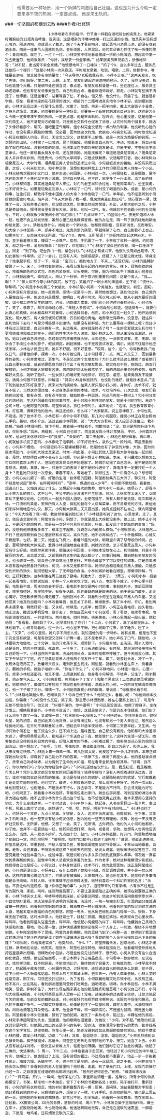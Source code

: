 > 他需要另一种场景，用一个新鲜的刺激给自己壮胆。这也是为什么今晚一定要来凑午夜的热闹，一定要点酒。  他是来出轨的。

###一切坚固的都烟消云散
####作者/杜修琪

						1小林咬着右手的指甲，竹节虫一样戳在酒吧前台的高凳上。他紧紧盯着胸前的12瓶青岛啤酒，说实话，这是嘈杂的环境中他唯一打过交道的东西。他其实并没有想点啤酒。刚进酒吧，他就误入了舞池，站了半天才看到吧台。鼓起勇气问酒保点酒，却没有收到酒水单，而是一连串令人困惑的名词。音乐烦嚣，人声混乱，他的耳朵奋力抓住了唯一听懂的那个：青岛啤酒。就它了。一打？一打。小林哭笑不得地看着摆成一排的小瓶啤酒，想起高中第一次去麦当劳，他问服务员：“你好，我想要一份全家桶。” 结果服务员直视前方，骄傲地回答：“对不起，麦当劳不卖全家桶。”他恨恨地啐了一口唾沫：“妈了个X，这么多年过去，服务员还他妈一个德行！”这是小林第一次来夜店。平时朋友聚着，吃饭，唱歌，上网，他都参与，唯独要去酒吧，他总装作有事情要忙：“今天导师/老板找我有事，不得不走哈。”“这两天发炎，吃了先锋，你们玩好。”第二天，上班、上学，朋友们说起昨天酒吧的经历，久了，虽然没去过，规矩也能懂个大概。只是细节处还很含混，像点酒，有朋友说和餐馆一样，坐在座位上，服务员主动递酒单。但也有朋友说像麦当劳，自己到前台点，看着调酒师调好，取走。小林就有些搞不清楚了，他琢磨，还是坐着好，站着等露了怯，不自在。但又想，也没什么，真露了怯，就当是补学费。现在，看着邻座的花花绿绿的酒水，眼前的十二瓶啤酒真实地令小林不安。直到摆到面前，小林才反应过来一打是什么意思。太傻了，他想，再来一把羊肉串，戴上大金链子小金表，才符合这场景。本来，他需要的是另一种场景，他要用一个新鲜的刺激给自己壮胆。这也是为什么今晚一定要来凑午夜的热闹，一定要点酒。他是来出轨的。坦白说，他心里没底，这是他第一次约陌生人，他不清楚对方的情况，只是用社交软件仓促发了消息，从可怜的两个回复中，挑选了头像好看那个，聊天。酒吧里空气暧昧，但小林完全没感到一点出轨的刺激。他没听到心脏的怦动，也没有探头探脑的惴惴。没必要，因为他这次约炮，女朋友小何完全知道。同时他也知道小何正在和别人约会。所以，无论怎么定义，这都算不上偷情。这是一次双方商量好的背叛，一次预约的出轨。小林抿了一口啤酒，晃了晃脑袋。他眼看着自己负气，冲动，咬着牙，将自己推向了现在的场景。没有预期的刺激，他根本没在乎即将来的炮友是谁，只是不安，不管他愿不愿意承认，他还一直想着女朋友小何，还在猜测她。她能找谁呢？难道是坦桑尼亚男人？坦桑尼亚男人并非来自非洲，而是贵州，小何的大学同学，只是皮肤黝黑，说话略带口音，被小林戏称为坦桑尼亚人。大学时候，坦桑尼亚男人曾热烈追求过小何，小何蜻蜓点水的接触，并没有实质进展。之后，小何来到北京，和小林交往，没想到和同样北上工作的坦桑尼亚男人住在一个小区。小林已经两次看到小区门口，他开车送小何回家。小林问过一次，小何很轻松，说是顺路，要不然还能怎样？小林也就不再讨没趣，显得自己猜忌。但不时，家里多了一斤水果，添了新的鲜花，小林都知道，其实是坦桑尼亚人来过。对门的老王早知会过他，可是同学串门，坐坐就走，也不好说什么。如果是坦桑尼亚男人，小林叹了一口气，顿时没了喝酒的兴致。或者，是小何的同事，注重打扮，精致得不像中国男人的大徐？小林倒吸了一口气。半年前，他不经意听到小何给她的闺蜜打电话，悄声说，“今天大徐看了我一眼，我居然害羞到脸红哎”。他心骤的一紧，犹豫了一会，没有再凑近去听，也没提过这茬。同事自然经常聚餐，外出，从那次偷听之后，小林总是旁敲侧击，探寻聚会里有没有大徐。没有，他松一口气，有，他就忍不住去翻小何的社交账号。平时，小林就很少直接问小何“你在哪儿？”“几点回来？”，怕显得小气。要是知道和大徐一起，他更不会主动发消息，虽然心里已经焦躁得冒烟。他的办法是，隔一阵子就机械地刷新她的朋友圈、ins，猜她在做什么。她每发一个新状态，他都觉得别扭，没有新消息，反而难安。和大徐？小林苦笑一声，却并不难过。鬼鬼祟祟的猜忌，早就耗够了心力，自己都看不上自己。如果坐实了，反而麻木到无所谓。“妈了个X，去吧，无所吊谓！”他顿时欣赏起这种麻木，不错，至少看着够大度，赚回了一点尊严。突然，手机震了一下，小林收了收神——是她，约的炮友。和之前一样，消息很简单：“我到了，你在哪儿？”小林摸了摸自己的衣领，咽一口唾沫下去。回复：“到了哈。吧台靠门一侧，紫色衬衫。”小林这才有点兴奋，他很久没有如此期待，又如此害怕一件事情。过了一会儿，还没有人来，他疑惑起来，搭错了人？还是见我太锉，转身走了？他拿起手机，想了一下，写道：“宝贝儿，都到地方了，不来……”还没打完，小林的胳膊肘被碰了一下。来了。小林向右侧转头，先看见发胶带起的齐刷刷的背头，往下，绿色条纹的背心，挎着粉颜色的女式包，白色的紧身裤，尖头皮鞋。可是，胸为何如此平？简直比小何差远了。小林鼓起勇气，直视这人，辨认了十秒钟，终于意识到重要的问题：这是个男人。“我……啊？？？”那人却不介意小林的突兀，放下包，笑着扫了一眼小林的啤酒堆，坐下说：“慌什么，聊聊呗。”2小何是小林的第三个女朋友，小林却是小何第一个男朋友。也就是说，初恋。起初，小何并没有介意这些。她一直觉得，感情一定是专一的，虽然她也想过，遇到他之前，自己爱的人要像白纸一样。但这也只是理想，她明白，可遇不可求。所以可以折中。她从小到大要好的闺蜜，如今都工作在陌生的城市，约会、约炮成为常事。她们给小何讲述兴奋的经历，小何也听了，笑了，羡慕了，却并没动过心思。“年轻人多尝试”，小何自然也知道，但选择专一，就要付出真心和真情，树木和森林不可兼得，小何选择前者。然而，和小林住在一起久了，她开始感到变化。朝九晚五，两人像田埂间打照面，四目相瞪的青蛙。她渐渐觉得麻木，没意思。就这样一直和他待下去吗？可是分明感受不到激情。如果没有新鲜感，为什么要吊在一棵树上呢？而且小林有过三段恋爱，自己只拥有一次，长远看来，这样就是终点了吗？一生的恋爱就这么托付吗？更令她难堪和难过的在于，他们的性生活不令人满意。和小林这么久，她从来没有高潮过。开始，她以为是自己没经验，忍过最初的疼痛感就会好。半年过去，一点改变没有。疼，无聊，她学会了手绕过小林的脖子，假装拥抱，刷起微博。也不是没尝试改变。偶尔，她忍不住暗示他应该怎样，小林这才反应过来。她并不舒服，很不好意思。“哎呀，这个，这个，你得教教我。”她叹口气，抓着他的手，探索一次。小林开始记得，让小何舒坦了一点，两三次又忘了，回到最鲁莽的姿势。小何非常难过，更生气，不是交过两个女朋友吗？为什么技术还这么糟糕？或者她们比自己更有天赋，或者他更愿意为她们付出？有两次朋友聚会，她实在忍不住，抱怨过。朋友们安慰她，小何才知道大家都有苦衷。男朋友时间太短最常见了，有的总暗示用奇怪的姿势，有的偏好太变态，她听了脸红。一些女孩儿的嗜好更令她惊讶，双性恋、虐恋，结果男朋友不能接受。搞得小何很不好意思，辩解道：“其实小林身体挺好的，也没别的嗜好，就是技术差点。”这下轮到朋友们不好意思了。原来以为同病相怜，结果人家只是小打小闹，身体好，技术不好，就算不错了。当然这也很烦恼，不过身体是革命的本钱，技术，可以培养嘛。几次之后，朋友们看她仍旧苦恼，都有点慌，也有点不耐烦，鼓励她换一种思路。何必吊死在一棵树上？和小何分享过约炮经验，生活作风最彪悍的同事阿莹，是小何和小林共同的朋友。她是小何的学姐，来这个公司上班，也是阿莹的推荐。阿莹很诚恳，抓住小何的手，柔声地说：“这样，我去教育教育小林，打包票，调教好他的技术，再送还给你，怎么样？”大家都笑，说主意棒极了，小何也笑，不说话。除了技术不行，小林还有一点令小何不舒服，有几次小何起夜，撞见小林正在阳台翻自己手机。最初，她不介意，还过去拍小林肩膀，说：“大大方方看嘛。爱人应该赤诚相见，我不隐瞒。”搞得小林很扭捏。放下手机，像苍蝇一样搓着手，抱歉地说：“没，我只是帮你升级下系统，你别多想。”后来，再碰到，小何自己也烦了。而且她发现小林非常猜忌，平时，小何喜欢开玩笑，给异性发信息时加一句“摸摸”，“亲爱的”，第二天起来，小林脸色都很难看。再后来，小何就给手机设了密码。小林像吃了活鹌鹑，却不好说什么，装作生气一段时间，零星旁敲侧击，小何并不理他。 小何设密码不只是嫌被翻手机，而是她也有了钟意的对象，大徐。因为同属市场部门，小何和大徐尤其亲近，时常一同出差，小何比其他人更多和大徐单独在一起的机会。虽然，她觉得自己并不会有什么问题，但还是不想让小林知道。本来，小何最难以想象怎么可以同时喜欢上两个人，但现在她发现自己开始理解了。她偶尔动摇了自己念头，是不是她的那套想法，真情，真意，唯一，只是中二的表现？是不是时代进步了，真情并不一定要拧在一个人身上？而且她只谈过一次恋爱，青春不等人，等她老了，回顾过去，万一后悔怎么办？想想阿莹，小何心尖儿颤了一颤。好酷的生活！按伴侣的国籍，阿莹都快集齐五大洲了，聊天时，阿莹不经意地说起“那年，在阿姆斯特丹”，“那年，偶遇的白人少年”，小何都不敢眨眼，看着她，想说点什么，又怕真说出了什么。又想起小何每次的鲁莽，她气不打一处来。她尽心了，却看不出小林为此的努力，这不公平，不公平的心里没法不产生想法。何况，大徐实在太迷人了，女同事私下里都议论他。公司的人一起去外国人酒吧，去使馆餐厅，所有人都手足无措，每次都是大徐，一口流利的英语，安排所有人入座，体贴的替每个人讲解菜单，用不易察觉的方式，教给她们怎样体面地应付礼仪。那天，小何和大徐第二天又要出差，她有点控制不住自己，就向阿莹倾诉：“今天大徐看了我一眼，我居然害羞到脸红诶！”小林就是听到了这句，心里发紧，走了。其实，他应该全部听完：阿莹告诉小何，别想了，你就是想上大徐都没条件。她上过。她不让小何上，不是因为她想独吞，而是有一次好不容易将他灌醉，扑倒，却发现了令她尴尬的事情：“妈的，没想到他阳痿很多年了，根本立不起来。我说怎么约他那么费劲。”小何很惊讶，大徐居然……不行？但她观察到自己心里居然有点高兴。高兴的是，她不必再纠结了。一个矛盾解除，心绪又平稳起来。也好。第二天，她坐在飞机上，看着邻座的大徐，眼睛里布满了慈母般的怜悯。此后，更坦然地和大徐亲近，惹得小林孤独地坐在家里，刷她的消息。至于坦桑尼亚黑人，小何并没有什么好感。他偶尔来家作客，顺路送小何回家，小何根本没放在心上。和他接触，只是小何解闷的方式。谈恋爱之后，之前联络的男生约出去玩都少了，同事们接触，摸到她有男朋友的信息，也会收敛一些。她自己也不自觉地注意言行，不想给谁留下了可以交往的印象。可是恋爱根本没有容纳她预备好的精力，何况，小林又是那样平淡。她寻机会和坦桑尼亚黑人接触，只是感受到炽热的劲头，能回想起大学，了无牵挂的自由。小林的嫉妒她看在眼里，却懒得辩解，气吧，正好刺激你。这种刺激在周五达到了巅峰。刺激大了，出事了。 3周五，小何和小林一般会一起去看电影，但她说加班，小林一个人在家吃了饭，到八点，电影看不成了。小林心里不舒服。电影看不成，周末怕也会不好过。看电影不仅仅是两小时的事，事前挑片子，事后回顾情节，哪里拍得好，哪里拍不好，有很多话聊。现在最缺的就是聊天的话。他于是出门散步，走走心情好。可是散步反而心情更糟了，他刚拐出小区，就看到小何坐在坦桑尼亚黑人的车里。又送她回家？她真的加班吗？小林咬着嘴唇，故意关了手机，继续散步。隔了半小时，开机，看到两条未接来电，稍微好受一些，又关机，继续走。九点半，他回家。小何正在看电视，抬头看他。他走过去，撒谎说手机没电，散步去了，你加班回来啦？小何说嗯，看了看他，继续看电视。电视正演着宫廷戏，一只皇阿玛，两只格格，四只贝勒，换来换去。小林心里腾起一股火苗，默默地骂：“看看看，看你妈了个X，迟早拿针扎了你们！”十二点，小何累了，洗了澡躺在床上。小林也躺下。小何背对着他，过一会儿，他心里不平衡，把小何翻了过来，脱了睡衣，压了上去。“又来”，小何心里说。她几乎不用怎么想，就知道他的每一步动作。她有点累，但是也不至于完全没有欲望，可是有欲望又怎样？折腾一番，还不是老样子。她小声叹了口气，随他吧。小林很努力地做功。二十分钟，忽的汗水落下来，顺势趴下。小何推开他，去洗澡。刚才入港时，还是会疼，她忍不住皱眉，死直男，一年多了，丁点长进都没有。有时候，她淋浴时会用喷头帮自己舒坦一下。小林当然听不出来，洗澡时间长点，出来时他都呼呼睡了。但今天她没心情，其实下午早就下了班，约了坦桑尼亚黑人还有两个朋友开卡丁车，累了。她套起头发，冲了一下，发现沐浴液用完了。放着喷头没关，走到卧室去找找。刚进屋，就看到小林坐在床上，侧着身子，翻她的手机。她脑子嗡的一声。“你在干什么？”，小何平静地问。小林猛一抬头，心里一惊。原来小林知道密码。他又不傻，上周逮到机会，侧身看小何解锁，不吱声，记住了。刚才翻着，他正在气头上，X，小何瞒着我，居然去开卡丁车？！和那个黑家伙！上次邀请她昆明湖划船，她都拒绝了，偏偏可以答应他？可现在看到赤裸着，滴着水的小何，一万匹马在脑海奔腾而过，他一下子矮了三分。嗫嚅一下。小何反而直视小林的眼睛，嘲讽说：“你很擅长看手机么？”小林倏地飙起火来。还嘲讽我？！你自己做了什么？他回过头，看着小何：“你他妈根本没加班，你骗我！”小何没什么反应，笑了笑，那意思小林很熟悉，她在心里努上劲儿了，可是今天他不想给台阶下。他又说：“纠缠不清的，你牛逼啊！”小何还是没说话。她擦了擦身子，坐在沙发上，眼睛看着窗外。小林也不说话了。他想，这就是坐实了。可是仍忍不住疑惑，他们到了什么地步？蹲了一阵，又试探一句：“和黑家伙一起很爽么？”小何扭过头，怔怔地看着他。她很失望，她的初恋，自己如此真心地对待，从没有出过轨，也没有和另一个男人亲近过，居然这么轻佻地问她。往日的不满都叠加上来，想起去年邻居半夜装修，小何第二天要早起，又生病，他却只劝小何忍让：他工资这么少，还不知上进，趣味匮乏，自己都没有察觉，他和都和大徐差得太远了，哪怕坦桑尼亚黑人，都知道开个车送自己下班，他能做什么？这样的生活一望无际，她害怕自己没得到任何日常的幸福，却陷入庸常的节奏。小何难过极了，她听见自己心里的抱怨汩汩流出，她不想忍了。“爽啊，当然，哪像和你，换谁都比你强。别自以为是了，和你上床，我从来没有过快感。”小林脸上青一阵紫一阵。弯儿拐得太陡，他反应了好一会儿才明白。本来正试探她出轨没有，却得到了自己能力不行的答案，一铁锹下去，爆发了两座火山。他的羞耻被点燃了，原来自己吭哧吭哧，以为得到了生命的大和谐，现在看来全都是自取其辱。“好啊，我不行。你以为你行吗？你以为你经验丰富吗？”小何知道他在说什么。是，我是初恋，我是稚嫩，可怎么样？凭什么拿之前交女朋友的经历羞辱我？值得夸耀吗？没有人再想着递软话过去，其实，谁也不能驾驭这份浓烈的情绪。无论是存储已久的嫉妒，还是隐秘真切的欲望，它们都推着对话走向荒唐的途径。他们完了。最终，小林疲惫地提议，那么周末分开好了。预约一次出轨，谁也别管对方，也别理会。不是技术不行么，我去学习，不是能力不行吗，你去寻找能力好的吧。小何同意了。她看着小林收拾好，背着挎包走出家门。她坐在房间里，听到浴室的淋浴水滴奋力砸在地面。她不去想小林为什么提出这个想法，也不想他究竟去找谁。她本来想用心坚持的初恋，为什么变成这样。一个小时过去，小何平静下来。她起身，从书桌里翻出一张卡片，拿出手机，照着上面打了过去，居然通了。“喂，哎，你好，明天下午有时间吗……” 4小林也约了人。约好另一个宾馆，九点半见面。关键是，女人，这次不会再出错。他提前到，坐下来，又拿出手机刷消息。他一整天没有给小何发信息，因为她也一整天没有理他。没有，她也一天没有更新社交账号。无所谓，他想。又想了一会，笑了，无所谓，去你妈的。他约的人小何和他都熟，约了她，也并不一定要搞在一起，他其实还想打探、询问，或者说，求助，他想有人告诉他应该怎么办。当然，来一发也不排斥。九点四十分，敲门。小林心怦怦直跳，打开门，阿莹熟悉地拍了他胸口一掌，热烈地招呼：“傻啊你，挡住门口都不让我进？渴死啦！”说罢，径直走进房间。阿莹总是这样，举重若轻，不给人增加负担，哪怕偷闺蜜男友的节骨眼上。小林讪讪地跟着，自嘲，是啊，自己真蠢，干吗紧张成这样？他昨天约阿莹，话没太说露，她很痛快地就答应了。阿莹究竟是个经验丰富的人，经验丰富，就是说明白许多关系归根到底就那么点事。何况她一直喜欢优柔寡断的男生，就像中年男人总喜欢会害羞的女生。作为老手，她对这种稚嫩很少能抵抗。她觉得自己也是好心。小何说过，小林身体还好，技术不行，她为此很苦恼。这正是阿莹擅长的，小何也是没见识，不好开口，有什么难的？她和小何说，帮助调教调教，并不是一句玩笑话。这样的事情也做过几次了，只要没有被捅破，大家都开心。她也乐在其中。她觉得许多事情都是自寻烦恼。年轻人嘛，许多事情不应该想得太重。她特别喜欢一个科幻作家的名言：“永远，不要让你的道德感，阻止你做正确的事”。太对了。道德带来的只有束缚，占有欲不过是生育的副作用，家庭，呵呵，经济附庸品罢了。不要让道德感阻止正确的事，她现在就要做正确的事。小林下楼买水上来，呼哧呼哧跑到床前，却没看见阿莹。他这才听到洗浴间窸窸窣窣水声，不自觉地盯着看。酒店浴室是半透明的毛玻璃，洗澡时，一块一块被水打湿，打湿的部分像普通玻璃一样透明。他看到阿莹婀娜的身体，被马赛克一样分成多块。他看到阿莹的指尖划过丰满的上身，荡起五毫米震幅的肉色的颤悠。阿莹一甩头，他从尾巴根到后脑勺得嗦一次。很快，下身就支起了帐篷。这时水声停止，他赶紧坐下，跷起二郎腿，掩盖住裤裆。他发现自己心里发慌。砰砰砰，他看到阿莹从浴室走出，砰砰砰，他想起小何瘦弱的样子，砰砰砰，他摸到自己灵魂的快感和刺激，蓦地，他心里一酸，这种快感通常都绑定在另一个人身上，一刺激，都绕不开地想到她。小林完全控制不了思绪，阿莹的身影模糊，他的思绪飞到了小何那一边：她得到了我没给过的快活吗？她正在约的是谁？她在毛玻璃洗浴自己吗？看她的那个人会不会掩饰自己下身的帐篷？“X你妈的，你给我老实点”，他突然说。“什么？”，阿莹擦着头发，困惑地问。小林这才缓过神，原来他在说话。他笑笑，摇摇头，阿莹也就没顾他，继续拾掇自己。他看着阿莹熟练地从挎包里摆弄出瓶罐，很精致的小包装，尽是些他没见过的牌子，很贵吧。小何从来没有这么合适的化妆品，他想。他记起在商场，一家日本牌子的日用品商店，小何看中一款卸妆水，左试右试，找同样功能，找不同容量，不耐烦地比价。最终她挑了容量大，价格低的款。小林早就不耐烦了，抓起瓶子就去付款，小何跟在旁边，讨好地笑，还想说说自己的挑选多么划算，他不理，留下小何一个人噘着嘴站着。物质上的亏欠都涌上来。去年五一，所有人都出去玩。小林大学时经常穷游，刚工作，习惯还没拧过劲儿，为了省钱，小何跟着他每天吃五顿小吃，从没有正餐。她不高兴，坐在路边，看到朋友圈里阿莹她们吃烤鱼，酒吧喝酒，嗫嚅，向小林抱怨。小林不屑地笑，没管。抑制不住了，为什么现在跑来袭击他的都是愧疚和憎恶呢？小何说自己不行，小何和大徐眉来眼去，小何和坦桑尼亚黑人混在一起！没用。越来越多的过去展示给他，让他浇筑起亏欠的高楼。与前女友的藕断丝连，对小何爱好的电视节目冷嘲热讽，无限的不信任和猜忌，自己的平庸和不争气。一切都突然笼罩他。他像是套住了一层塑料膜，蹲在大雨中，水滴劈啪作响，闷闷地滴落在耳朵旁边。本来，他全身干燥，却一瞬间滂沱。不是因为暴雨，而是因为眼泪。阿莹看着小林头低垂着，猜到了他的犹疑。她洗了一条热毛巾，贴过去，半蹲在他的面前。小林双手捧起阿莹的头发，湿漉漉，他的眼睛也湿漉漉，对她说：“小何，对不起。”他隐约知道这其实是阿莹。但他脱口而出的还是小何的名字。没办法，他生活里少数曾有的柔情，都单线系在这个名字背后。路径依赖。阿莹心里一紧，她还没碰到过如此脆弱的偷情的家伙。她双手摩挲小林的腰，摩挲小林的腿，边说：“小林，没事，姐姐陪你，没事，姐姐在这。”小林忽然感到自己被亲吻着。裤子被褪掉，再低头，阿莹正在用热毛巾擦拭他的下身。擦完，她含了上去。小林从没有被这样对待。一股快意从脊椎上升，驱走他的薄膜。他们暂时忘记了彼此的境遇，做起了正确的、快活事情。5 周一，下午三点。小林拖着身子走回家。他错过了和小何约定的中午相见时间，他睡过了。他也错过了上班，没有请假的错过。不过现在都不重要了，他正一步一步拖着往家走，精疲力竭，头脑空空。不，也不完全是空的。还有一丝疑虑，驱之不去。小何在家吗？她会怎么想呢？会看到别的男人在屋里吗？他想着，走着，到了单元门口。上楼，发现门前被打扫过一次，之前放置在楼道的物品都收拾起来。“居然还记得这些，”他想，“难道周末没出门？”一阵窃喜，开门。一瞬间，他惊呆在门口。家里都被清理一番。准确说，所有小何的物品都搬空了。书架，精准地一本本抽走，留下了小林的书栽倒各处；衣柜，箱子被打开，重新封好，小何的所有衣物取走，他的衬衫重新叠整齐到一摞；厨房，连碗筷、油盐酱醋都对半取走；他赶紧找到他的柜子，只剩他的证件，现金少了一摞，打开手机，查询他的账户，钱也是上周五的一半。她把她的所有痕迹都抹去，非常公平地，对半抽走。他看到一张收费单，落在地面上。捡起看，XX搬家公司，XX元劳务费，落款的时间，周六下午。小林听见脑子里嗡嗡作响。瘫坐在床上，屁股隐隐地痛，头也隐隐地痛。他迷迷糊糊地觉得，自己走在湿软的迷雾里，一脚踏空，下面是一地鸡毛，还有烟消云散的天空。			  		